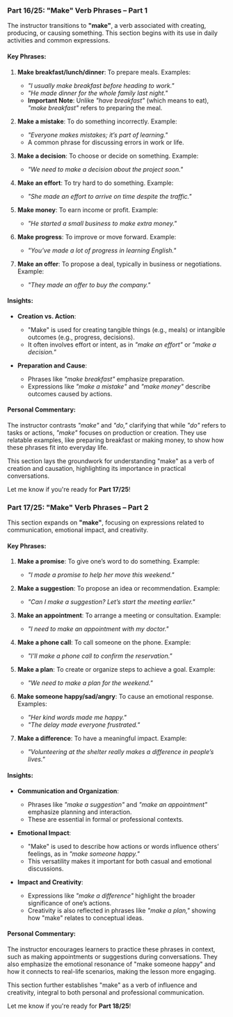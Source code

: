 ### Part 16/25: **"Make" Verb Phrases – Part 1**

The instructor transitions to **"make"**, a verb associated with creating, producing, or causing something. This section begins with its use in daily activities and common expressions.

#### Key Phrases:

1. **Make breakfast/lunch/dinner**: To prepare meals. Examples:
    
    - _"I usually make breakfast before heading to work."_
    - _"He made dinner for the whole family last night."_
    - **Important Note**: Unlike _"have breakfast"_ (which means to eat), _"make breakfast"_ refers to preparing the meal.
2. **Make a mistake**: To do something incorrectly. Example:
    
    - _"Everyone makes mistakes; it’s part of learning."_
    - A common phrase for discussing errors in work or life.
3. **Make a decision**: To choose or decide on something. Example:
    
    - _"We need to make a decision about the project soon."_
4. **Make an effort**: To try hard to do something. Example:
    
    - _"She made an effort to arrive on time despite the traffic."_
5. **Make money**: To earn income or profit. Example:
    
    - _"He started a small business to make extra money."_
6. **Make progress**: To improve or move forward. Example:
    
    - _"You’ve made a lot of progress in learning English."_
7. **Make an offer**: To propose a deal, typically in business or negotiations. Example:
    
    - _"They made an offer to buy the company."_

#### Insights:

- **Creation vs. Action**:
    
    - "Make" is used for creating tangible things (e.g., meals) or intangible outcomes (e.g., progress, decisions).
    - It often involves effort or intent, as in _"make an effort"_ or _"make a decision."_
- **Preparation and Cause**:
    
    - Phrases like _"make breakfast"_ emphasize preparation.
    - Expressions like _"make a mistake"_ and _"make money"_ describe outcomes caused by actions.

#### Personal Commentary:

The instructor contrasts _"make"_ and _"do,"_ clarifying that while _"do"_ refers to tasks or actions, _"make"_ focuses on production or creation. They use relatable examples, like preparing breakfast or making money, to show how these phrases fit into everyday life.

This section lays the groundwork for understanding "make" as a verb of creation and causation, highlighting its importance in practical conversations.

Let me know if you're ready for **Part 17/25**!

### Part 17/25: **"Make" Verb Phrases – Part 2**

This section expands on **"make"**, focusing on expressions related to communication, emotional impact, and creativity.

#### Key Phrases:

1. **Make a promise**: To give one’s word to do something. Example:
    
    - _"I made a promise to help her move this weekend."_
2. **Make a suggestion**: To propose an idea or recommendation. Example:
    
    - _"Can I make a suggestion? Let’s start the meeting earlier."_
3. **Make an appointment**: To arrange a meeting or consultation. Example:
    
    - _"I need to make an appointment with my doctor."_
4. **Make a phone call**: To call someone on the phone. Example:
    
    - _"I’ll make a phone call to confirm the reservation."_
5. **Make a plan**: To create or organize steps to achieve a goal. Example:
    
    - _"We need to make a plan for the weekend."_
6. **Make someone happy/sad/angry**: To cause an emotional response. Examples:
    
    - _"Her kind words made me happy."_
    - _"The delay made everyone frustrated."_
7. **Make a difference**: To have a meaningful impact. Example:
    
    - _"Volunteering at the shelter really makes a difference in people’s lives."_

#### Insights:

- **Communication and Organization**:
    
    - Phrases like _"make a suggestion"_ and _"make an appointment"_ emphasize planning and interaction.
    - These are essential in formal or professional contexts.
- **Emotional Impact**:
    
    - "Make" is used to describe how actions or words influence others’ feelings, as in _"make someone happy."_
    - This versatility makes it important for both casual and emotional discussions.
- **Impact and Creativity**:
    
    - Expressions like _"make a difference"_ highlight the broader significance of one’s actions.
    - Creativity is also reflected in phrases like _"make a plan,"_ showing how "make" relates to conceptual ideas.

#### Personal Commentary:

The instructor encourages learners to practice these phrases in context, such as making appointments or suggestions during conversations. They also emphasize the emotional resonance of "make someone happy" and how it connects to real-life scenarios, making the lesson more engaging.

This section further establishes "make" as a verb of influence and creativity, integral to both personal and professional communication.

Let me know if you're ready for **Part 18/25**!